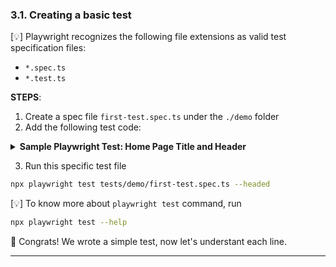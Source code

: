 ### 3.1. Creating a basic test

[💡] Playwright recognizes the following file extensions as valid test specification files:
  - `*.spec.ts`
  - `*.test.ts`

__STEPS__:

1. Create a spec file `first-test.spec.ts` under the `./demo` folder
2. Add the following test code:

<details>
<summary><strong>Sample Playwright Test: Home Page Title and Header</strong></summary>

```ts
import { test, expect } from "@playwright/test";

test("Should load home page with correct title", async ({ page }) => {
    // Go to the home page
    await page.goto("https://katalon-demo-cura.herokuapp.com/");

    // Assert if the title is correct
    await expect(page).toHaveTitle("CURA Healthcare Service");

    // Assert header text
    await expect(page.locator('//h1')).toHaveText('CURA Healthcare providr')
});
```
</details>

3. Run this specific test file
   
```sh
npx playwright test tests/demo/first-test.spec.ts --headed
```

[💡] To know more about `playwright test` command, run

```sh
npx playwright test --help
```

🎯 Congrats! We wrote a simple test, now let's understant each line. 

---
